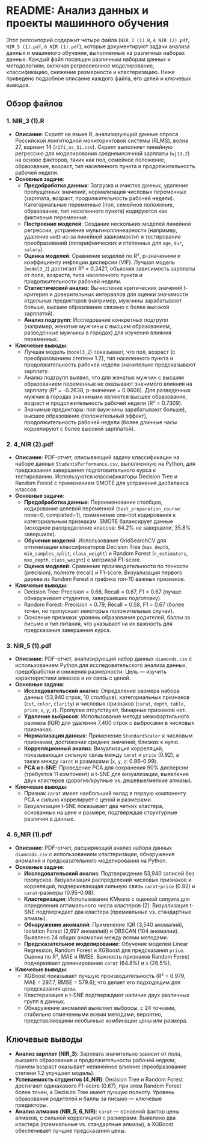 # README: Анализ данных и проекты машинного обучения

Этот репозиторий содержит четыре файла (`NIR_3 (1).R`, `4_NIR (2).pdf`, `NIR_5 (1).pdf`, `6_NIR (1).pdf`), которые документируют задачи анализа данных и машинного обучения, выполненные на различных наборах данных. Каждый файл посвящен различным наборам данных и методологиям, включая регрессионное моделирование, классификацию, снижение размерности и кластеризацию. Ниже приведено подробное описание каждого файла, его целей и ключевых выводов.

## Обзор файлов

### 1. NIR_3 (1).R
- **Описание**: Скрипт на языке R, анализирующий данные опроса Российской лонгитюдной мониторинговой системы (RLMS), волна 27, вариант 14 (`r27i_os_31.csv`). Скрипт выполняет линейную регрессию для моделирования среднемесячной зарплаты (`wj13.2`) на основе факторов, таких как пол, семейное положение, образование, возраст, тип населенного пункта и продолжительность рабочей недели.
- **Основные задачи**:
  - **Предобработка данных**: Загрузка и очистка данных, удаление пропущенных значений, нормализация числовых переменных (зарплата, возраст, продолжительность рабочей недели). Категориальные переменные (пол, семейное положение, образование, тип населенного пункта) кодируются как фиктивные переменные.
  - **Построение моделей**: Создание нескольких моделей линейной регрессии, устранение мультиколлинеарности (например, удаление `wed3` из-за линейной зависимости) и тестирование преобразований (логарифмических и степенных для `age`, `dur`, `salary`).
  - **Оценка моделей**: Сравнение моделей по R², p-значениям и коэффициенту инфляции дисперсии (VIF). Лучшая модель (`model3_2`) достигает R² = 0.2421, объясняя зависимость зарплаты от пола, возраста, типа населенного пункта и продолжительности рабочей недели.
  - **Статистический анализ**: Вычисление критических значений t-критерия и доверительных интервалов для оценки значимости отдельных предикторов (например, мужчины зарабатывают больше, высшее образование связано с более высокой зарплатой).
  - **Анализ подгрупп**: Исследование конкретных подгрупп (например, женатые мужчины с высшим образованием, разведенные мужчины в городах) для изучения влияния переменных.
- **Ключевые выводы**:
  - Лучшая модель (`model3_2`) показывает, что пол, возраст (с преобразованием степени 1.2), тип населенного пункта и продолжительность рабочей недели значительно предсказывают зарплату.
  - Анализ подгрупп выявил, что для женатых мужчин с высшим образованием переменные не оказывают значимого влияния на зарплату (R² = -0.2638, p-значение = 0.9608). Для разведенных мужчин в городах значимыми являются высшее образование, возраст и продолжительность рабочей недели (R² = 0.7309).
  - Значимые предикторы: пол (мужчины зарабатывают больше), высшее образование (положительный эффект), продолжительность рабочей недели (более длинные часы коррелируют с более высокой зарплатой).

### 2. 4_NIR (2).pdf
- **Описание**: PDF-отчет, описывающий задачу классификации на наборе данных `StudentsPerformance.csv`, выполненную на Python, для предсказания завершения подготовительного курса к тестированию. Используются классификаторы Decision Tree и Random Forest с применением SMOTE для устранения дисбаланса классов.
- **Основные задачи**:
  - **Предобработка данных**: Переименование столбцов, кодирование целевой переменной (`test_preparation_course`: none=0, completed=1), применение one-hot кодирования к категориальным признакам. SMOTE балансирует данные (исходное распределение классов: 64.2% не завершили, 35.8% завершили).
  - **Обучение моделей**: Использование GridSearchCV для оптимизации классификаторов Decision Tree (`max_depth`, `min_samples_split`, `class_weight`) и Random Forest (`n_estimators`, `max_depth`, `class_weight`) с метрикой F1-score.
  - **Оценка моделей**: Сравнение производительности по точности (precision), полноте (recall) и F1-score. Визуализация первого дерева из Random Forest и графика топ-10 важных признаков.
- **Ключевые выводы**:
  - Decision Tree: Precision = 0.66, Recall = 0.67, F1 = 0.67 (лучше обнаруживает студентов, завершивших подготовку).
  - Random Forest: Precision = 0.79, Recall = 0.58, F1 = 0.67 (более точен, но пропускает некоторые положительные случаи).
  - Основные признаки: уровень образования родителей, баллы за письмо и тип питания, что указывает на их важность для предсказания завершения курса.

### 3. NIR_5 (1).pdf
- **Описание**: PDF-отчет, анализирующий набор данных `diamonds.csv` с использованием Python для исследовательского анализа данных, предобработки и снижения размерности. Цель — изучить характеристики алмазов и их связь с ценой.
- **Основные задачи**:
  - **Исследовательский анализ**: Определение размера набора данных (53,940 строк, 10 столбцов), категориальных признаков (`cut`, `color`, `clarity`) и числовых признаков (`carat`, `depth`, `table`, `price`, `x`, `y`, `z`). Пропуски отсутствуют, бинарных признаков нет.
  - **Удаление выбросов**: Использование метода межквартильного размаха (IQR) для удаления 7,400 строк с выбросами в числовых признаках.
  - **Нормализация данных**: Применение `StandardScaler` к числовым признакам, достижение средних значений, близких к нулю.
  - **Корреляционный анализ**: Визуализация корреляций, показывающая сильную связь между `carat` и `price` (0.92), а также между `carat` и размерами (`x`, `y`, `z`: 0.96–0.99).
  - **PCA и t-SNE**: Проведение PCA для сохранения 90% дисперсии (требуется 11 компонент) и t-SNE для визуализации, выявление двух кластеров (дорогие/крупные vs. дешевые/мелкие алмазы).
- **Ключевые выводы**:
  - Признак `carat` имеет наибольший вклад в первую компоненту PCA и сильно коррелирует с ценой и размерами.
  - Визуализация t-SNE показывает два четких кластера, основанных на цене и размере, подтверждая структурные различия в данных.

### 4. 6_NIR (1).pdf
- **Описание**: PDF-отчет, расширяющий анализ набора данных `diamonds.csv` с использованием кластеризации, обнаружения аномалий и предсказательного моделирования на Python.
- **Основные задачи**:
  - **Исследовательский анализ**: Подтверждение 53,940 записей без пропусков. Визуализация распределений числовых признаков и корреляций, подчеркивающая сильную связь `carat`-`price` (0.92) и `carat`-размеры (0.95–0.98).
  - **Кластеризация**: Использование KMeans с оценкой силуэта для определения оптимального числа кластеров (2). Визуализация t-SNE подтверждает два кластера (премиальные vs. стандартные алмазы).
  - **Обнаружение аномалий**: Применение IQR (3,540 аномалий), Isolation Forest (2,697 аномалий) и DBSCAN (104 аномалии). Выявлено 24 общих аномалии между всеми методами.
  - **Предсказательное моделирование**: Обучение моделей Linear Regression, Random Forest и XGBoost для предсказания `price`. Оценка по R², MAE и RMSE. Важность признаков Random Forest подчеркивает доминирование `carat` (64.8%) и `x` (26.5%).
- **Ключевые выводы**:
  - XGBoost показывает лучшую производительность (R² = 0.979, MAE = 297.7, RMSE = 579.6), что делает его подходящим для предсказания цены.
  - Кластеризация и t-SNE подтверждают наличие двух различных групп в данных.
  - Обнаружение аномалий выявляет выбросы, с 24 точками, стабильно отмеченными всеми методами, вероятно, представляющими необычные комбинации цены или размера.

## Ключевые выводы
- **Анализ зарплат (NIR_3)**: Зарплата значительно зависит от пола, высшего образования и продолжительности рабочей недели, причем возраст оказывает нелинейное влияние (преобразование степени 1.2 улучшает модель).
- **Успеваемость студентов (4_NIR)**: Decision Tree и Random Forest достигают одинакового F1-score (0.67), при этом Random Forest более точен, а Decision Tree имеет лучшую полноту. Уровень образования родителей и баллы за письмо — ключевые предикторы.
- **Анализ алмазов (NIR_5, 6_NIR)**: `carat` — основной фактор цены алмазов, с сильной корреляцией с размерами. Выявлено два кластера (премиальные vs. стандартные алмазы), а XGBoost обеспечивает лучшие предсказания цены.
